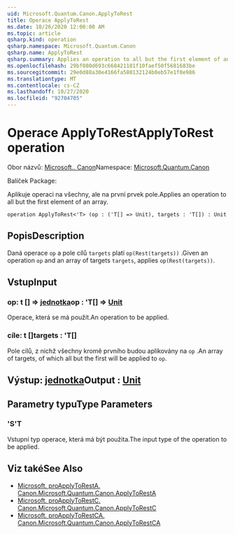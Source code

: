 ```yaml
---
uid: Microsoft.Quantum.Canon.ApplyToRest
title: Operace ApplyToRest
ms.date: 10/26/2020 12:00:00 AM
ms.topic: article
qsharp.kind: operation
qsharp.namespace: Microsoft.Quantum.Canon
qsharp.name: ApplyToRest
qsharp.summary: Applies an operation to all but the first element of an array.
ms.openlocfilehash: 29bf080d693c668421181f10faef50f5681683be
ms.sourcegitcommit: 29e0d88a30e4166fa580132124b0eb57e1f0e986
ms.translationtype: MT
ms.contentlocale: cs-CZ
ms.lasthandoff: 10/27/2020
ms.locfileid: "92704705"
---
```

# <a name="applytorest-operation"></a><span data-ttu-id="1d141-102">Operace ApplyToRest</span><span class="sxs-lookup"><span data-stu-id="1d141-102">ApplyToRest operation</span></span>

<span data-ttu-id="1d141-103">Obor názvů: [Microsoft.. Canon](xref:Microsoft.Quantum.Canon)</span><span class="sxs-lookup"><span data-stu-id="1d141-103">Namespace: [Microsoft.Quantum.Canon](xref:Microsoft.Quantum.Canon)</span></span>

<span data-ttu-id="1d141-104">Balíček [](https://nuget.org/packages/)</span><span class="sxs-lookup"><span data-stu-id="1d141-104">Package: [](https://nuget.org/packages/)</span></span>


<span data-ttu-id="1d141-105">Aplikuje operaci na všechny, ale na první prvek pole.</span><span class="sxs-lookup"><span data-stu-id="1d141-105">Applies an operation to all but the first element of an array.</span></span>

```qsharp
operation ApplyToRest<'T> (op : ('T[] => Unit), targets : 'T[]) : Unit
```


## <a name="description"></a><span data-ttu-id="1d141-106">Popis</span><span class="sxs-lookup"><span data-stu-id="1d141-106">Description</span></span>

<span data-ttu-id="1d141-107">Daná operace `op` a pole cílů `targets` platí `op(Rest(targets))` .</span><span class="sxs-lookup"><span data-stu-id="1d141-107">Given an operation `op` and an array of targets `targets`, applies `op(Rest(targets))`.</span></span>

## <a name="input"></a><span data-ttu-id="1d141-108">Vstup</span><span class="sxs-lookup"><span data-stu-id="1d141-108">Input</span></span>

### <a name="op--t--unit"></a><span data-ttu-id="1d141-109">op: t [] => [jednotka](xref:microsoft.quantum.lang-ref.unit)</span><span class="sxs-lookup"><span data-stu-id="1d141-109">op : 'T[] => [Unit](xref:microsoft.quantum.lang-ref.unit)</span></span> 

<span data-ttu-id="1d141-110">Operace, která se má použít.</span><span class="sxs-lookup"><span data-stu-id="1d141-110">An operation to be applied.</span></span>


### <a name="targets--t"></a><span data-ttu-id="1d141-111">cíle: t []</span><span class="sxs-lookup"><span data-stu-id="1d141-111">targets : 'T[]</span></span>

<span data-ttu-id="1d141-112">Pole cílů, z nichž všechny kromě prvního budou aplikovány na `op` .</span><span class="sxs-lookup"><span data-stu-id="1d141-112">An array of targets, of which all but the first will be applied to `op`.</span></span>



## <a name="output--unit"></a><span data-ttu-id="1d141-113">Výstup: [jednotka](xref:microsoft.quantum.lang-ref.unit)</span><span class="sxs-lookup"><span data-stu-id="1d141-113">Output : [Unit](xref:microsoft.quantum.lang-ref.unit)</span></span>



## <a name="type-parameters"></a><span data-ttu-id="1d141-114">Parametry typu</span><span class="sxs-lookup"><span data-stu-id="1d141-114">Type Parameters</span></span>

### <a name="t"></a><span data-ttu-id="1d141-115">'S</span><span class="sxs-lookup"><span data-stu-id="1d141-115">'T</span></span>

<span data-ttu-id="1d141-116">Vstupní typ operace, která má být použita.</span><span class="sxs-lookup"><span data-stu-id="1d141-116">The input type of the operation to be applied.</span></span>

## <a name="see-also"></a><span data-ttu-id="1d141-117">Viz také</span><span class="sxs-lookup"><span data-stu-id="1d141-117">See Also</span></span>

- [<span data-ttu-id="1d141-118">Microsoft. proApplyToRestA. Canon.</span><span class="sxs-lookup"><span data-stu-id="1d141-118">Microsoft.Quantum.Canon.ApplyToRestA</span></span>](xref:Microsoft.Quantum.Canon.ApplyToRestA)
- [<span data-ttu-id="1d141-119">Microsoft. proApplyToRestC. Canon.</span><span class="sxs-lookup"><span data-stu-id="1d141-119">Microsoft.Quantum.Canon.ApplyToRestC</span></span>](xref:Microsoft.Quantum.Canon.ApplyToRestC)
- [<span data-ttu-id="1d141-120">Microsoft. proApplyToRestCA. Canon.</span><span class="sxs-lookup"><span data-stu-id="1d141-120">Microsoft.Quantum.Canon.ApplyToRestCA</span></span>](xref:Microsoft.Quantum.Canon.ApplyToRestCA)